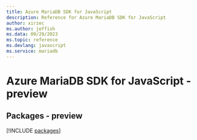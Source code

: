 ```yaml
---
title: Azure MariaDB SDK for JavaScript
description: Reference for Azure MariaDB SDK for JavaScript
author: xirzec
ms.author: jeffish
ms.data: 09/29/2023
ms.topic: reference
ms.devlang: javascript
ms.service: mariadb
---
```

# Azure MariaDB SDK for JavaScript - preview
## Packages - preview
[!INCLUDE [packages](mariadb-index.md)]